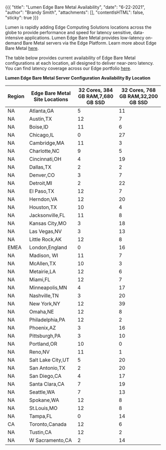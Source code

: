 {{{
  "title": "Lumen Edge Bare Metal Availability",
  "date": "6-22-2021",
  "author": "Brandy Smith",
  "attachments": [],
  "contentIsHTML": false,
  "sticky": true
}}}

Lumen is rapidly adding Edge Computing Solutions locations across the globe to provide performance and speed for latency sensitive, data-intensive applications.
Lumen Edge Bare Metal provides low-latency on-demand Bare Metal servers via the Edge Platform.
Learn more about Edge Bare Metal [here](/edge-computing-solutions/edge-bare-metal/).

The table below provides current availability of Edge Bare Metal configurations at each location, all designed to deliver near-zero latency.
You can find latency coverage across our Edge portfolio [here](https://www.lumen.com/en-us/solutions/edge-computing.html#edge-computing-map).

**Lumen Edge Bare Metal Server Configuration Availability By Location**

**Region**|**Edge Bare Metal Site Locations**|**32 Cores, 384 GB RAM,7,680 GB SSD**|**32 Cores, 768 GB RAM,32,200 GB SSD**
----------|----------------------------------|----------------------------------|------------------------------------------|
NA|Atlanta,GA|5|11
NA|Austin,TX|12|7
NA|Boise,ID|11|6
NA|Chicago,IL|0|27
NA|Cambridge,MA|11|3
NA|Charlotte,NC|9|5
NA|Cincinnati,OH|4|19
NA|Dallas,TX|2|2
NA|Denver,CO|3|7
NA|Detroit,MI|2|22
NA|El Paso,TX|12|7
NA|Herndon,VA|12|20
NA|Houston,TX|10|4
NA|Jacksonville,FL|11|8
NA|Kansas City,MO|3|18
NA|Las Vegas,NV|3|13
NA|Little Rock,AK|12|8
EMEA|London,England|0|16
NA|Madison, WI|11|7
NA|McAllen,TX|10|3
NA|Metairie,LA|12|6
NA|Miami,FL|12|7
NA|Minneapolis,MN|4|17
NA|Nashville,TN|3|20
NA|New York,NY|12|39
NA|Omaha,NE|12|8
NA|Philadelphia,PA|12|2
NA|Phoenix,AZ|3|16
NA|Pittsburgh,PA|3|10
NA|Portland,OR|10|0
NA|Reno,NV|11|1
NA|Salt Lake City,UT|5|20
NA|San Antonio,TX|2|20
NA|San Diego,CA|4|17
NA|Santa Clara,CA|7|19
NA|Seattle,WA|7|13
NA|Spokane,WA|12|8
NA|St.Louis,MO|12|8
NA|Tampa,FL|0|14
CA|Toronto,Canada|12|6
NA|Tustin,CA|12|2
NA|W Sacramento,CA|2|14
